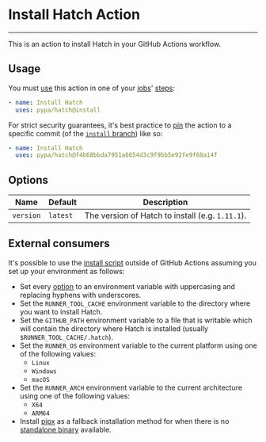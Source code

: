 # Install Hatch Action

-----

This is an action to install Hatch in your GitHub Actions workflow.

## Usage

You must [use](https://docs.github.com/en/actions/using-workflows/workflow-syntax-for-github-actions#jobsjob_idstepsuses) this action in one of your [jobs](https://docs.github.com/en/actions/using-workflows/workflow-syntax-for-github-actions#jobs)' [steps](https://docs.github.com/en/actions/using-workflows/workflow-syntax-for-github-actions#jobsjob_idsteps):

```yaml
- name: Install Hatch
  uses: pypa/hatch@install
```

For strict security guarantees, it's best practice to [pin](https://docs.github.com/en/actions/using-workflows/workflow-syntax-for-github-actions#example-using-versioned-actions) the action to a specific commit (of the [`install` branch](https://github.com/pypa/hatch/tree/install)) like so:

```yaml
- name: Install Hatch
  uses: pypa/hatch@f4b68bbda7951a6654d3c9f9bb5e92fe9f68a14f
```

## Options

Name | Default | Description
--- | --- | ---
`version` | `latest` | The version of Hatch to install (e.g. `1.11.1`).

## External consumers

It's possible to use the [install script](https://github.com/pypa/hatch/blob/install/main.sh) outside of GitHub Actions assuming you set up your environment as follows:

- Set every [option](#options) to an environment variable with uppercasing and replacing hyphens with underscores.
- Set the `RUNNER_TOOL_CACHE` environment variable to the directory where you want to install Hatch.
- Set the `GITHUB_PATH` environment variable to a file that is writable which will contain the directory where Hatch is installed (usually `$RUNNER_TOOL_CACHE/.hatch`).
- Set the `RUNNER_OS` environment variable to the current platform using one of the following values:
    - `Linux`
    - `Windows`
    - `macOS`
- Set the `RUNNER_ARCH` environment variable to the current architecture using one of the following values:
    - `X64`
    - `ARM64`
- Install [pipx](https://github.com/pypa/pipx) as a fallback installation method for when there is no [standalone binary](https://hatch.pypa.io/latest/install/#standalone-binaries) available.
